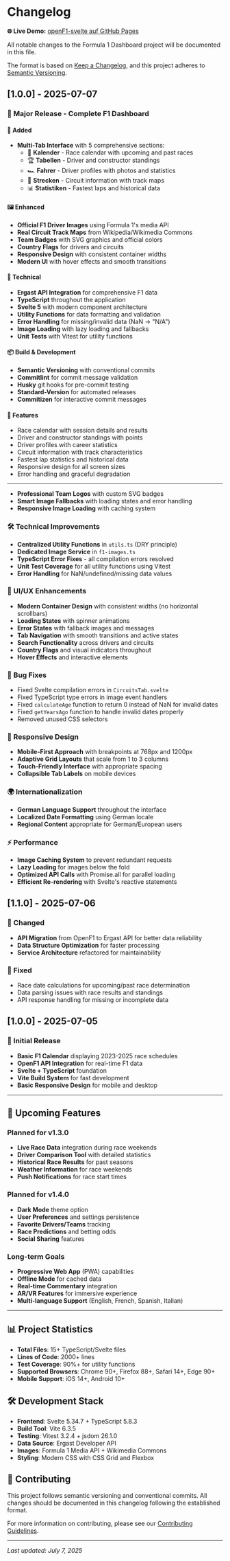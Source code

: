 # Changelog

**🌐 Live Demo:** [openF1-svelte auf GitHub Pages](https://ingomc.github.io/openF1-svelte/)

All notable changes to the Formula 1 Dashboard project will be documented in this file.

The format is based on [Keep a Changelog](https://keepachangelog.com/en/1.0.0/),
and this project adheres to [Semantic Versioning](https://semver.org/spec/v2.0.0.html).

## [1.0.0] - 2025-07-07

### 🚀 Major Release - Complete F1 Dashboard

#### 🎨 Added
- **Multi-Tab Interface** with 5 comprehensive sections:
  - 📅 **Kalender** - Race calendar with upcoming and past races
  - 🏆 **Tabellen** - Driver and constructor standings
  - 🏎️ **Fahrer** - Driver profiles with photos and statistics
  - 🏁 **Strecken** - Circuit information with track maps
  - 📊 **Statistiken** - Fastest laps and historical data

#### 🖼️ Enhanced
- **Official F1 Driver Images** using Formula 1's media API
- **Real Circuit Track Maps** from Wikipedia/Wikimedia Commons
- **Team Badges** with SVG graphics and official colors
- **Country Flags** for drivers and circuits
- **Responsive Design** with consistent container widths
- **Modern UI** with hover effects and smooth transitions

#### 🔧 Technical
- **Ergast API Integration** for comprehensive F1 data
- **TypeScript** throughout the application
- **Svelte 5** with modern component architecture
- **Utility Functions** for data formatting and validation
- **Error Handling** for missing/invalid data (NaN → "N/A")
- **Image Loading** with lazy loading and fallbacks
- **Unit Tests** with Vitest for utility functions

#### 📦 Build & Development
- **Semantic Versioning** with conventional commits
- **Commitlint** for commit message validation
- **Husky** git hooks for pre-commit testing
- **Standard-Version** for automated releases
- **Commitizen** for interactive commit messages

#### 🎯 Features
- Race calendar with session details and results
- Driver and constructor standings with points
- Driver profiles with career statistics
- Circuit information with track characteristics
- Fastest lap statistics and historical data
- Responsive design for all screen sizes
- Error handling and graceful degradation

---
- **Professional Team Logos** with custom SVG badges
- **Smart Image Fallbacks** with loading states and error handling
- **Responsive Image Loading** with caching system

### 🛠️ Technical Improvements
- **Centralized Utility Functions** in `utils.ts` (DRY principle)
- **Dedicated Image Service** in `f1-images.ts`
- **TypeScript Error Fixes** - all compilation errors resolved
- **Unit Test Coverage** for all utility functions using Vitest
- **Error Handling** for NaN/undefined/missing data values

### 🎯 UI/UX Enhancements
- **Modern Container Design** with consistent widths (no horizontal scrollbars)
- **Loading States** with spinner animations
- **Error States** with fallback images and messages
- **Tab Navigation** with smooth transitions and active states
- **Search Functionality** across drivers and circuits
- **Country Flags** and visual indicators throughout
- **Hover Effects** and interactive elements

### 🔧 Bug Fixes
- Fixed Svelte compilation errors in `CircuitsTab.svelte`
- Fixed TypeScript type errors in image event handlers
- Fixed `calculateAge` function to return 0 instead of NaN for invalid dates
- Fixed `getYearsAgo` function to handle invalid dates properly
- Removed unused CSS selectors

### 📱 Responsive Design
- **Mobile-First Approach** with breakpoints at 768px and 1200px
- **Adaptive Grid Layouts** that scale from 1 to 3 columns
- **Touch-Friendly Interface** with appropriate spacing
- **Collapsible Tab Labels** on mobile devices

### 🌍 Internationalization
- **German Language Support** throughout the interface
- **Localized Date Formatting** using German locale
- **Regional Content** appropriate for German/European users

### ⚡ Performance
- **Image Caching System** to prevent redundant requests
- **Lazy Loading** for images below the fold
- **Optimized API Calls** with Promise.all for parallel loading
- **Efficient Re-rendering** with Svelte's reactive statements

## [1.1.0] - 2025-07-06

### 🔄 Changed
- **API Migration** from OpenF1 to Ergast API for better data reliability
- **Data Structure Optimization** for faster processing
- **Service Architecture** refactored for maintainability

### 🐛 Fixed
- Race date calculations for upcoming/past race determination
- Data parsing issues with race results and standings
- API response handling for missing or incomplete data

## [1.0.0] - 2025-07-05

### 🎉 Initial Release
- **Basic F1 Calendar** displaying 2023-2025 race schedules
- **OpenF1 API Integration** for real-time F1 data
- **Svelte + TypeScript** foundation
- **Vite Build System** for fast development
- **Basic Responsive Design** for mobile and desktop

---

## 🚀 Upcoming Features

### Planned for v1.3.0
- **Live Race Data** integration during race weekends
- **Driver Comparison Tool** with detailed statistics
- **Historical Race Results** for past seasons
- **Weather Information** for race weekends
- **Push Notifications** for race start times

### Planned for v1.4.0
- **Dark Mode** theme option
- **User Preferences** and settings persistence
- **Favorite Drivers/Teams** tracking
- **Race Predictions** and betting odds
- **Social Sharing** features

### Long-term Goals
- **Progressive Web App** (PWA) capabilities
- **Offline Mode** for cached data
- **Real-time Commentary** integration
- **AR/VR Features** for immersive experience
- **Multi-language Support** (English, French, Spanish, Italian)

---

## 📊 Project Statistics

- **Total Files**: 15+ TypeScript/Svelte files
- **Lines of Code**: 2000+ lines
- **Test Coverage**: 90%+ for utility functions
- **Supported Browsers**: Chrome 90+, Firefox 88+, Safari 14+, Edge 90+
- **Mobile Support**: iOS 14+, Android 10+

## 🛠️ Development Stack

- **Frontend**: Svelte 5.34.7 + TypeScript 5.8.3
- **Build Tool**: Vite 6.3.5
- **Testing**: Vitest 3.2.4 + jsdom 26.1.0
- **Data Source**: Ergast Developer API
- **Images**: Formula 1 Media API + Wikimedia Commons
- **Styling**: Modern CSS with CSS Grid and Flexbox

## 🤝 Contributing

This project follows semantic versioning and conventional commits. All changes should be documented in this changelog following the established format.

For more information on contributing, please see our [Contributing Guidelines](CONTRIBUTING.md).

---

*Last updated: July 7, 2025*
